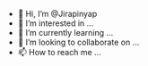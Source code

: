 - 👋 Hi, I’m @Jirapinyap
- 👀 I’m interested in ...
- 🌱 I’m currently learning ...
- 💞️ I’m looking to collaborate on ...
- 📫 How to reach me ...

<!---
Jirapinyap/Jirapinyap is a ✨ special ✨ repository because its `README.md` (this file) appears on your GitHub profile.
You can click the Preview link to take a look at your changes.
--->
